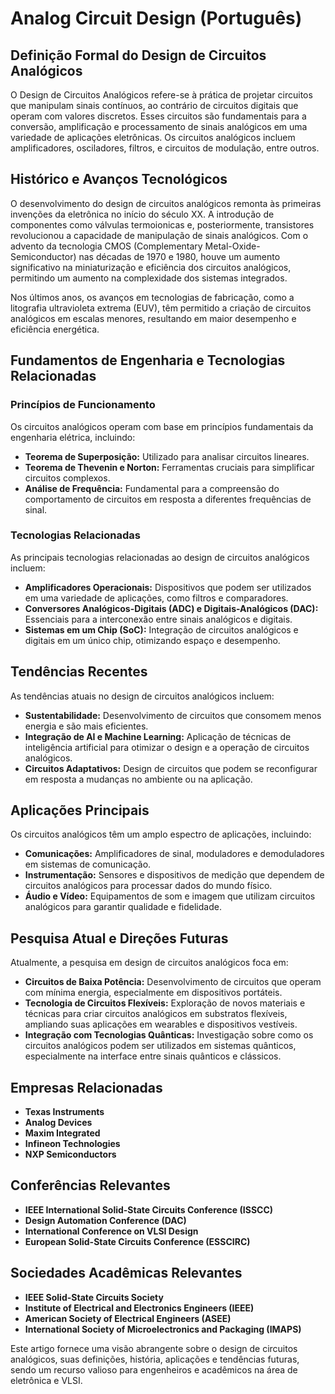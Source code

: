 # Analog Circuit Design (Português)

## Definição Formal do Design de Circuitos Analógicos

O Design de Circuitos Analógicos refere-se à prática de projetar circuitos que manipulam sinais contínuos, ao contrário de circuitos digitais que operam com valores discretos. Esses circuitos são fundamentais para a conversão, amplificação e processamento de sinais analógicos em uma variedade de aplicações eletrônicas. Os circuitos analógicos incluem amplificadores, osciladores, filtros, e circuitos de modulação, entre outros.

## Histórico e Avanços Tecnológicos

O desenvolvimento do design de circuitos analógicos remonta às primeiras invenções da eletrônica no início do século XX. A introdução de componentes como válvulas termoionicas e, posteriormente, transistores revolucionou a capacidade de manipulação de sinais analógicos. Com o advento da tecnologia CMOS (Complementary Metal-Oxide-Semiconductor) nas décadas de 1970 e 1980, houve um aumento significativo na miniaturização e eficiência dos circuitos analógicos, permitindo um aumento na complexidade dos sistemas integrados.

Nos últimos anos, os avanços em tecnologias de fabricação, como a litografia ultravioleta extrema (EUV), têm permitido a criação de circuitos analógicos em escalas menores, resultando em maior desempenho e eficiência energética.

## Fundamentos de Engenharia e Tecnologias Relacionadas

### Princípios de Funcionamento

Os circuitos analógicos operam com base em princípios fundamentais da engenharia elétrica, incluindo:

- **Teorema de Superposição:** Utilizado para analisar circuitos lineares.
- **Teorema de Thevenin e Norton:** Ferramentas cruciais para simplificar circuitos complexos.
- **Análise de Frequência:** Fundamental para a compreensão do comportamento de circuitos em resposta a diferentes frequências de sinal.

### Tecnologias Relacionadas

As principais tecnologias relacionadas ao design de circuitos analógicos incluem:

- **Amplificadores Operacionais:** Dispositivos que podem ser utilizados em uma variedade de aplicações, como filtros e comparadores.
- **Conversores Analógicos-Digitais (ADC) e Digitais-Analógicos (DAC):** Essenciais para a interconexão entre sinais analógicos e digitais.
- **Sistemas em um Chip (SoC):** Integração de circuitos analógicos e digitais em um único chip, otimizando espaço e desempenho.

## Tendências Recentes

As tendências atuais no design de circuitos analógicos incluem:

- **Sustentabilidade:** Desenvolvimento de circuitos que consomem menos energia e são mais eficientes.
- **Integração de AI e Machine Learning:** Aplicação de técnicas de inteligência artificial para otimizar o design e a operação de circuitos analógicos.
- **Circuitos Adaptativos:** Design de circuitos que podem se reconfigurar em resposta a mudanças no ambiente ou na aplicação.

## Aplicações Principais

Os circuitos analógicos têm um amplo espectro de aplicações, incluindo:

- **Comunicações:** Amplificadores de sinal, moduladores e demoduladores em sistemas de comunicação.
- **Instrumentação:** Sensores e dispositivos de medição que dependem de circuitos analógicos para processar dados do mundo físico.
- **Áudio e Vídeo:** Equipamentos de som e imagem que utilizam circuitos analógicos para garantir qualidade e fidelidade.

## Pesquisa Atual e Direções Futuras

Atualmente, a pesquisa em design de circuitos analógicos foca em:

- **Circuitos de Baixa Potência:** Desenvolvimento de circuitos que operam com mínima energia, especialmente em dispositivos portáteis.
- **Tecnologia de Circuitos Flexíveis:** Exploração de novos materiais e técnicas para criar circuitos analógicos em substratos flexíveis, ampliando suas aplicações em wearables e dispositivos vestíveis.
- **Integração com Tecnologias Quânticas:** Investigação sobre como os circuitos analógicos podem ser utilizados em sistemas quânticos, especialmente na interface entre sinais quânticos e clássicos.

## Empresas Relacionadas

- **Texas Instruments**
- **Analog Devices**
- **Maxim Integrated**
- **Infineon Technologies**
- **NXP Semiconductors**

## Conferências Relevantes

- **IEEE International Solid-State Circuits Conference (ISSCC)**
- **Design Automation Conference (DAC)**
- **International Conference on VLSI Design**
- **European Solid-State Circuits Conference (ESSCIRC)**

## Sociedades Acadêmicas Relevantes

- **IEEE Solid-State Circuits Society**
- **Institute of Electrical and Electronics Engineers (IEEE)**
- **American Society of Electrical Engineers (ASEE)**
- **International Society of Microelectronics and Packaging (IMAPS)**

Este artigo fornece uma visão abrangente sobre o design de circuitos analógicos, suas definições, história, aplicações e tendências futuras, sendo um recurso valioso para engenheiros e acadêmicos na área de eletrônica e VLSI.
